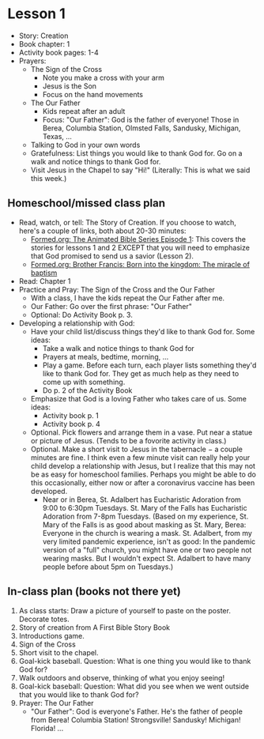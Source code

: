 # Lesson 1
- Story: Creation
- Book chapter: 1
- Activity book pages: 1-4
- Prayers:
  - The Sign of the Cross
     - Note you make a cross with your arm
     - Jesus is the Son
     - Focus on the hand movements
  - The Our Father
    - Kids repeat after an adult
    - Focus: "Our Father": God is the father of everyone!  Those in Berea, Columbia Station, Olmsted Falls, Sandusky, Michigan, Texas, ...
  - Talking to God in your own words
  - Gratefulness: List things you would like to thank God for.  Go on a walk and notice things to thank God for.
  - Visit Jesus in the Chapel to say "Hi!"  (Literally: This is what we said this week.)
  
## Homeschool/missed class plan
- Read, watch, or tell: The Story of Creation.  If you choose to watch, here's a couple of links, both about 20-30 minutes:
  - [Formed.org: The Animated Bible Series Episode 1](https://watch.formed.org/the-animated-bible-series-the-creation): This covers the stories for lessons 1 and 2 EXCEPT that you will need to emphasize that God promised to send us a savior (Lesson 2).
  - [Formed.org: Brother Francis: Born into the kingdom: The miracle of baptism](https://watch.formed.org/brother-francis-1/season:1/videos/born-into-the-kingdom-the-miracle-of-baptism)
- Read: Chapter 1
- Practice and Pray: The Sign of the Cross and the Our Father
  - With a class, I have the kids repeat the Our Father after me.
  - Our Father: Go over the first phrase: "Our Father"
  - Optional: Do Activity Book p. 3.
- Developing a relationship with God:
  - Have your child list/discuss things they'd like to thank God for.  Some ideas:
    - Take a walk and notice things to thank God for
    - Prayers at meals, bedtime, morning, ...
    - Play a game.  Before each turn, each player lists something they'd like to thank God for.  They get as much help as they need to come up with something.
    - Do p. 2 of the Activity Book 
  - Emphasize that God is a loving Father who takes care of us.  Some ideas:
    - Activity book p. 1
    - Activity book p. 4
  - Optional. Pick flowers and arrange them in a vase.  Put near a statue or picture of Jesus.  (Tends to be a fovorite activity in class.)
  - Optional. Make a short visit to Jesus in the tabernacle $-$ a couple minutes are fine.  I think even a few minute visit can really help your child develop a relationship with Jesus, but I realize that this may not be as easy for homeschool families.  Perhaps you might be able to do this occasionally, either now or after a coronavirus vaccine has been developed.  
    - Near or in Berea, St. Adalbert has Eucharistic Adoration from 9:00 to 6:30pm Tuesdays.  St. Mary of the Falls has Eucharistic Adoration from 7-8pm Tuesdays.  (Based on my experience, St. Mary of the Falls is as good about masking as St. Mary, Berea: Everyone in the church is wearing a mask.  St. Adalbert, from my very limited pandemic experience, isn't as good: In the pandemic version of a "full" church, you might have one or two people not wearing masks.  But I wouldn't expect St. Adalbert to have many people before about 5pm on Tuesdays.) 

## In-class plan  (books not there yet)
1. As class starts: Draw a picture of yourself to paste on the poster.  Decorate totes.
1. Story of creation from A First Bible Story Book
1. Introductions game.
1. Sign of the Cross
1. Short visit to the chapel.
1. Goal-kick baseball.  Question: What is one thing you would like to thank God for?
1. Walk outdoors and observe, thinking of what you enjoy seeing!
1. Goal-kick baseball: Question: What did you see when we went outside that you would like to thank God for?
1. Prayer: The Our Father
   - "Our Father": God is everyone's Father.  He's the father of people from Berea!  Columbia Station! Strongsville! Sandusky!  Michigan! Florida! ...
